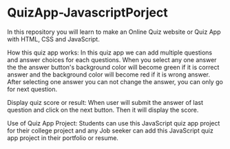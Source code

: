 # QuizApp-JavascriptPorject
In this repository you will learn to make an Online Quiz website or Quiz App with HTML, CSS and JavaScript. 

How this quiz app works:
In this quiz app we can add multiple questions and answer choices for each questions. When you select any one answer the the answer button's background color will become green if it is correct answer and the background color will become red if it is wrong answer.
After selecting one answer you can not change the answer, you can only go for next question.

Display quiz score or result:
When user will submit the answer of last question and click on the next button. Then it will display the score.

Use of Quiz App Project:
Students can use this JavaScript quiz app project for their college project and any Job seeker can add this JavaScript quiz app project in their portfolio or resume.
